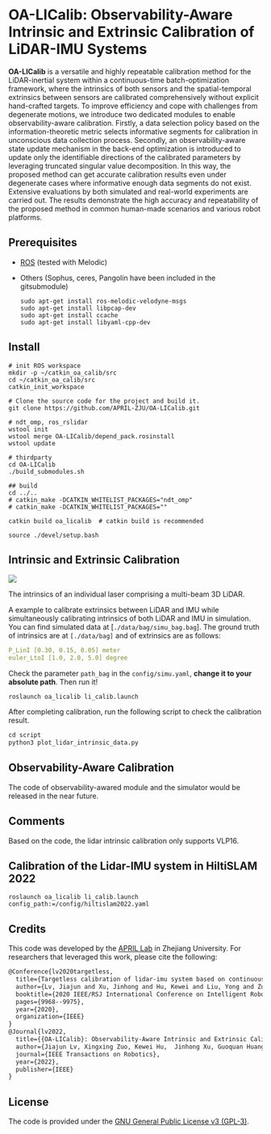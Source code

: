 # OA-LICalib: Observability-Aware Intrinsic and Extrinsic Calibration of LiDAR-IMU Systems

**OA-LICalib** is a versatile and highly repeatable calibration method for the LiDAR-inertial system within a continuous-time batch-optimization framework, where the intrinsics of both sensors and the spatial-temporal extrinsics between sensors are calibrated comprehensively without explicit hand-crafted targets. To improve efficiency and cope with challenges from degenerate motions, we introduce two dedicated modules to enable observability-aware calibration. Firstly, a data selection policy based on the information-theoretic metric selects informative segments for calibration in unconscious data collection process. Secondly, an observability-aware state update mechanism in the back-end optimization is introduced to update only the identifiable directions of the calibrated parameters by leveraging truncated singular value decomposition. In this way, the proposed method can get accurate calibration results even under degenerate cases where informative enough data segments do not exist. Extensive evaluations by both simulated and real-world experiments are carried out. The results demonstrate the high accuracy and repeatability of the proposed method in common human-made scenarios and various robot platforms.

## Prerequisites

- [ROS](http://wiki.ros.org/ROS/Installation) (tested with Melodic)

- Others (Sophus, ceres, Pangolin have been included in the gitsubmodule)

  ```shell
  sudo apt-get install ros-melodic-velodyne-msgs
  sudo apt-get install libpcap-dev
  sudo apt-get install ccache
  sudo apt-get install libyaml-cpp-dev 
  ```

## Install

```
# init ROS workspace
mkdir -p ~/catkin_oa_calib/src
cd ~/catkin_oa_calib/src
catkin_init_workspace

# Clone the source code for the project and build it. 
git clone https://github.com/APRIL-ZJU/OA-LICalib.git

# ndt_omp, ros_rslidar
wstool init
wstool merge OA-LICalib/depend_pack.rosinstall
wstool update

# thirdparty
cd OA-LICalib
./build_submodules.sh

## build
cd ../..
# catkin_make -DCATKIN_WHITELIST_PACKAGES="ndt_omp"
# catkin_make -DCATKIN_WHITELIST_PACKAGES=""

catkin build oa_licalib  # catkin build is recommended

source ./devel/setup.bash
```

## Intrinsic and Extrinsic Calibration

![](./data/lidar_intrinsic.png)

The intrinsics of an individual laser comprising a multi-beam 3D LiDAR.

A example to calibrate extrinsics between LiDAR and IMU while simultaneously calibrating intrinsics of both LiDAR and IMU in simulation. You can find simulated data at [`./data/bag/simu_bag.bag`]. 
The ground truth of intrinsics are at `[./data/bag]` and of extrinsics are as follows:

```yaml
P_LinI [0.30, 0.15, 0.05] meter
euler_LtoI [1.0, 2.0, 5.0] degree
```
Check the  parameter `path_bag` in the `config/simu.yaml`, **change it to your absolute path**. Then run it!

```shell
roslaunch oa_licalib li_calib.launch
```

After completing calibration, run the following script to check the calibration result.

```python
cd script
python3 plot_lidar_intrinsic_data.py
```

## Observability-Aware Calibration

The code of observability-awared module and the simulator would be released in the near future.

## Comments
Based on the code, the lidar intrinsic calibration only supports VLP16.

## Calibration of the Lidar-IMU system in HiltiSLAM 2022
```
roslaunch oa_licalib li_calib.launch config_path:=/config/hiltislam2022.yaml
```

## Credits

This code was developed by the [APRIL Lab](https://april.zju.edu.cn/) in Zhejiang University. For researchers that leveraged this work, please cite the
following:

```txt
@Conference{lv2020targetless,
  title={Targetless calibration of lidar-imu system based on continuous-time batch estimation},
  author={Lv, Jiajun and Xu, Jinhong and Hu, Kewei and Liu, Yong and Zuo, Xingxing},
  booktitle={2020 IEEE/RSJ International Conference on Intelligent Robots and Systems (IROS)},
  pages={9968--9975},
  year={2020},
  organization={IEEE}
}
@Journal{lv2022,
  title={{OA-LICalib}: Observability-Aware Intrinsic and Extrinsic Calibration of LiDAR-IMU Systems},
  author={Jiajun Lv, Xingxing Zuo, Kewei Hu,  Jinhong Xu, Guoquan Huang, and Yong Liu},
  journal={IEEE Transactions on Robotics},
  year={2022},
  publisher={IEEE}
}
```

## License

The code is provided under the [GNU General Public License v3 (GPL-3)](https://www.gnu.org/licenses/gpl-3.0.txt).
